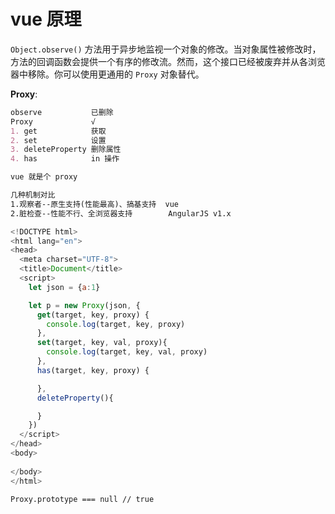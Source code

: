 # vue 原理

`Object.observe()` 方法用于异步地监视一个对象的修改。当对象属性被修改时，方法的回调函数会提供一个有序的修改流。然而，这个接口已经被废弃并从各浏览器中移除。你可以使用更通用的 `Proxy` 对象替代。

**Proxy**:

```md
observe           已删除
Proxy             √
1. get            获取
2. set            设置
3. deleteProperty 删除属性
4. has            in 操作

vue 就是个 proxy

几种机制对比
1.观察者--原生支持(性能最高)、搞基支持  vue
2.脏检查--性能不行、全浏览器支持        AngularJS v1.x
```

```js
<!DOCTYPE html>
<html lang="en">
<head>
  <meta charset="UTF-8">
  <title>Document</title>
  <script>
    let json = {a:1}

    let p = new Proxy(json, {
      get(target, key, proxy) {
        console.log(target, key, proxy)
      },
      set(target, key, val, proxy){
        console.log(target, key, val, proxy)
      },
      has(target, key, proxy) {

      },
      deleteProperty(){

      }
    })
  </script>
</head>
<body>
  
</body>
</html>
```

`Proxy.prototype === null // true`
